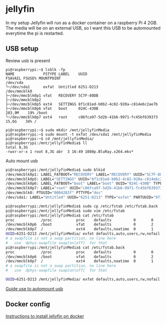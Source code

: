 # jellyfin

In my setup Jellyfin will run as a docker container on a raspberry Pi 4 2GB. The media will be on an external USB, so I want this USB to be automounted everytime the pi is restarted.

## USB setup

Review usb is present

```bash{1,10}
pi@raspberrypi:~$ lsblk -fp
NAME             FSTYPE LABEL    UUID                                 FSAVAIL FSUSE% MOUNTPOINT
/dev/sda
└─/dev/sda1      exfat  Untitled 6251-D213
/dev/mmcblk0
├─/dev/mmcblk0p1 vfat   RECOVERY 5C7F-80DB
├─/dev/mmcblk0p2
├─/dev/mmcblk0p5 ext4   SETTINGS 8f1c81ed-b0b2-4c82-920a-c814e6c2ae7b
├─/dev/mmcblk0p6 vfat   boot     024C-430B                             203,9M    19% /boot
└─/dev/mmcblk0p7 ext4   root     c06fca97-5d2b-41b6-9971-fc45bf639373   15,6G    34% /

pi@raspberrypi:~$ sudo mkdir /mnt/jellyfinMedia
pi@raspberrypi:~$ sudo mount -t exfat /dev/sda1 /mnt/jellyfinMedia
pi@raspberrypi:~$ cd /mnt/jellyfinMedia/
pi@raspberrypi:/mnt/jellyfinMedia$ ll
total 8,3G
-rwxr-xr-x 1 root 8,3G abr  3 16:49 1080p.BluRay.x264.mkv*
```

Auto mount usb

```bash
pi@raspberrypi:/mnt/jellyfinMedia$ sudo blkid
/dev/mmcblk0p1: LABEL_FATBOOT="RECOVERY" LABEL="RECOVERY" UUID="5C7F-80DB" TYPE="vfat" PARTUUID="0004283f-01"
/dev/mmcblk0p5: LABEL="SETTINGS" UUID="8f1c81ed-b0b2-4c82-920a-c814e6c2ae7b" TYPE="ext4" PARTUUID="0004283f-05"
/dev/mmcblk0p6: LABEL_FATBOOT="boot" LABEL="boot" UUID="024C-430B" TYPE="vfat" PARTUUID="0004283f-06"
/dev/mmcblk0p7: LABEL="root" UUID="c06fca97-5d2b-41b6-9971-fc45bf639373" TYPE="ext4" PARTUUID="0004283f-07"
/dev/mmcblk0: PTUUID="0004283f" PTTYPE="dos"
/dev/sda1: LABEL="Untitled" UUID="6251-D213" TYPE="exfat" PARTUUID="971c36c6-01"

pi@raspberrypi:/mnt/jellyfinMedia$ sudo cp /etc/fstab /etc/fstab.back
pi@raspberrypi:/mnt/jellyfinMedia$ sudo vim /etc/fstab
pi@raspberrypi:/mnt/jellyfinMedia$ cat /etc/fstab
proc            /proc           proc    defaults          0       0
/dev/mmcblk0p6  /boot           vfat    defaults          0       2
/dev/mmcblk0p7  /               ext4    defaults,noatime  0       1
UUID=6251-D213 /mnt/jellyfinMedia/ exfat defaults,auto,users,rw,nofail 0 0
# a swapfile is not a swap partition, no line here
#   use  dphys-swapfile swap[on|off]  for that
pi@raspberrypi:/mnt/jellyfinMedia$ cat /etc/fstab.back
proc            /proc           proc    defaults          0       0
/dev/mmcblk0p6  /boot           vfat    defaults          0       2
/dev/mmcblk0p7  /               ext4    defaults,noatime  0       1
# a swapfile is not a swap partition, no line here
#   use  dphys-swapfile swap[on|off]  for that

UUID=6251-D213 /mnt/jellyfinMedia/ exfat defaults,auto,users,rw,nofail 0 0
```

[Guide use to automount usb](https://www.shellhacks.com/raspberry-pi-mount-usb-drive-automatically/)

## Docker config

[Instructions to install jellyfin on docker](https://jellyfin.org/docs/general/administration/installing.html#docker)
